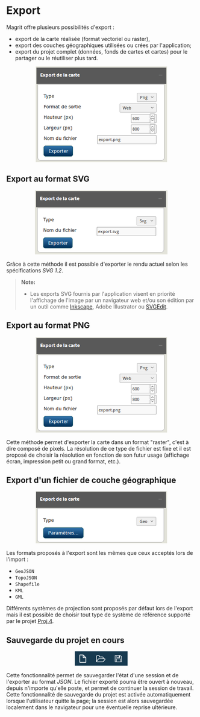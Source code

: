 Export
===================

Magrit offre plusieurs possibilités d'export :
- export de la carte réalisée (format vectoriel ou raster),
- export des couches géographiques utilisées ou crées par l'application;
- export du projet complet (données, fonds de cartes et cartes) pour le partager ou le réutiliser plus tard.

<p style="text-align: center;">
<img src="img/win_exp_fr.png" alt="Dialogue d'export">
</p>

## Export au format SVG

<p style="text-align: center;">
<img src="img/win_svg_fr.png" alt="Dialogue d'export"/>
</p>

Grâce à cette méthode il est possible d'exporter le rendu actuel selon les spécifications *SVG 1.2*.

> **Note:**
> * Les exports SVG fournis par l'application visent en priorité l'affichage de l'image par un navigateur web et/ou son édition par un outil comme [Inkscape], Adobe Illustrator ou [SVGEdit].



## Export au format PNG

<p style="text-align: center;">
<img src="img/win_exp_fr.png" alt="Dialogue d'export"/>
</p>

Cette méthode permet d'exporter la carte dans un format "raster", c'est à dire composé de pixels.
La résolution de ce type de fichier est fixe et il est proposé de choisir la résolution en fonction de son futur usage (affichage écran, impression petit ou grand format, etc.).


## Export d'un fichier de couche géographique
<p style="text-align: center;">
<img src="img/win_geo_fr.png" alt="Dialogue d'export"/>
</p>

Les formats proposés à l'export sont les mêmes que ceux acceptés lors de l'import :
- ```GeoJSON```
- ```TopoJSON```
- ```Shapefile```
- ```KML```
- ```GML```

Différents systèmes de projection sont proposés par défaut lors de l'export mais il est possible de choisir tout type de système de référence supporté par le projet [Proj.4].

## Sauvegarde du projet en cours
<p style="text-align: center;">
<img src="img/win_prj_fr.png" alt="Dialogue d'export"/>
</p>


Cette fonctionnalité permet de sauvegarder l'état d'une session et de l'exporter au format *JSON*.
Le fichier exporté pourra être ouvert à nouveau, depuis n'importe qu'elle poste, et permet de continuer la session de travail.
Cette fonctionnalité de sauvegarde du projet est activée automatiquement lorsque l'utilisateur quitte la page; la session est alors sauvegardée localement dans le navigateur pour une éventuelle reprise ultérieure.


  [Inkscape]: https://inkscape.org
  [SVGEdit]: https://github.com/SVG-Edit/svgedit
  [Proj.4]: https://github.com/OSGeo/proj.4/wiki
